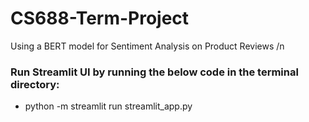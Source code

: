 # CS688-Term-Project
Using a BERT model for Sentiment Analysis on Product Reviews
/n

### Run Streamlit UI by running the below code in the terminal directory:
  - python -m streamlit run streamlit_app.py
